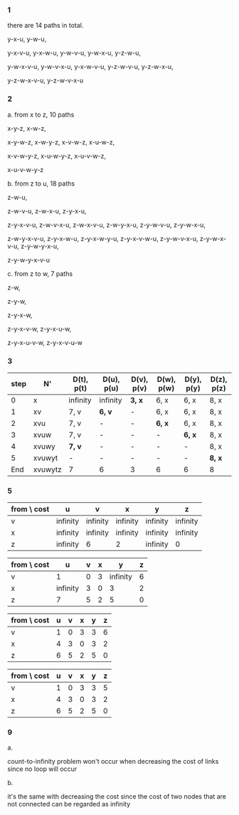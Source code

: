 ### 1

there are 14 paths in total.

y-x-u, y-w-u, 

y-x-v-u, y-x-w-u, y-w-v-u, y-w-x-u, y-z-w-u, 

y-w-x-v-u, y-w-v-x-u, y-x-w-v-u, y-z-w-v-u, y-z-w-x-u, 

y-z-w-x-v-u, y-z-w-v-x-u



### 2

a. from x to z, 10 paths

x-y-z, x-w-z, 

x-y-w-z, x-w-y-z, x-v-w-z, x-u-w-z, 

x-v-w-y-z, x-u-w-y-z, x-u-v-w-z, 

x-u-v-w-y-z

b. from z to u, 18 paths

z-w-u,

z-w-v-u, z-w-x-u, z-y-x-u, 

z-y-x-v-u, z-w-v-x-u, z-w-x-v-u, z-w-y-x-u, z-y-w-v-u, z-y-w-x-u, 

z-w-y-x-v-u, z-y-x-w-u, z-y-x-w-y-u, z-y-x-v-w-u, z-y-w-v-x-u, z-y-w-x-v-u, z-y-w-y-x-u, 

z-y-w-y-x-v-u

c. from z to w, 7 paths

z-w, 

z-y-w, 

z-y-x-w, 

z-y-x-v-w, z-y-x-u-w, 

z-y-x-u-v-w, z-y-x-v-u-w



### 3

| step | N'      | D(t), p(t) | D(u), p(u) | D(v), p(v) | D(w), p(w) | D(y), p(y) | D(z), p(z) |
| ---- | ------- | ---------- | ---------- | ---------- | ---------- | ---------- | ---------- |
| 0    | x       | infinity   | infinity   | **3, x**   | 6, x       | 6, x       | 8, x       |
| 1    | xv      | 7, v       | **6, v**   | -          | 6, x       | 6, x       | 8, x       |
| 2    | xvu     | 7, v       | -          | -          | **6, x**   | 6, x       | 8, x       |
| 3    | xvuw    | 7, v       | -          | -          | -          | **6, x**   | 8, x       |
| 4    | xvuwy   | **7, v**   | -          | -          | -          | -          | 8, x       |
| 5    | xvuwyt  | -          | -          | -          | -          | -          | **8, x**   |
| End  | xvuwytz | 7          | 6          | 3          | 6          | 6          | 8          |



### 5

| from \ cost | u        | v        | x        | y        | z        |
| ----------- | -------- | -------- | -------- | -------- | -------- |
| v           | infinity | infinity | infinity | infinity | infinity |
| x           | infinity | infinity | infinity | infinity | infinity |
| z           | infinity | 6        | 2        | infinity | 0        |

| from \ cost | u        | v    | x    | y        | z    |
| ----------- | -------- | ---- | ---- | -------- | ---- |
| v           | 1        | 0    | 3    | infinity | 6    |
| x           | infinity | 3    | 0    | 3        | 2    |
| z           | 7        | 5    | 2    | 5        | 0    |

| from \ cost | u    | v    | x    | y    | z    |
| ----------- | ---- | ---- | ---- | ---- | ---- |
| v           | 1    | 0    | 3    | 3    | 6    |
| x           | 4    | 3    | 0    | 3    | 2    |
| z           | 6    | 5    | 2    | 5    | 0    |

| from \ cost | u    | v    | x    | y    | z    |
| ----------- | ---- | ---- | ---- | ---- | ---- |
| v           | 1    | 0    | 3    | 3    | 5    |
| x           | 4    | 3    | 0    | 3    | 2    |
| z           | 6    | 5    | 2    | 5    | 0    |



### 9

a. 

count-to-infinity problem won't occur when decreasing the cost of links since no loop will occur

b.

it's the same with decreasing the cost since the cost of two nodes that are not connected can be regarded as infinity